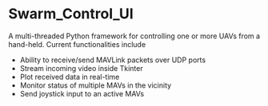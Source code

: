 # Swarm_Control_UI

A multi-threaded Python framework for controlling one or more UAVs from a hand-held. Current functionalities include


* Ability to receive/send MAVLink packets over UDP ports
* Stream incoming video inside Tkinter
* Plot received data in real-time
* Monitor status of multiple MAVs in the vicinity
* Send joystick input to an active MAVs


